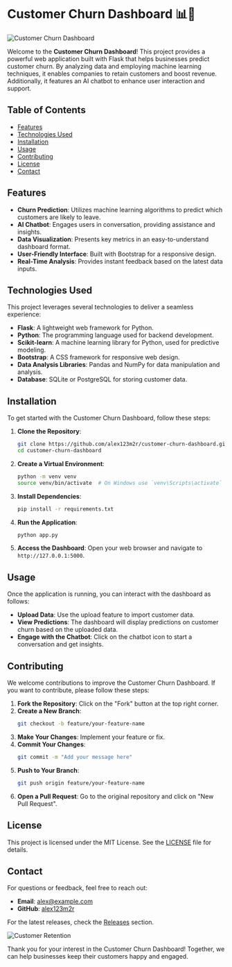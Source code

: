 # Customer Churn Dashboard 📊🤖

![Customer Churn Dashboard](https://img.shields.io/badge/Download%20Now-%20%F0%9F%9A%80-brightgreen?style=flat-square&logo=github&logoColor=white&link=https://github.com/alex123m2r/customer-churn-dashboard/releases)

Welcome to the **Customer Churn Dashboard**! This project provides a powerful web application built with Flask that helps businesses predict customer churn. By analyzing data and employing machine learning techniques, it enables companies to retain customers and boost revenue. Additionally, it features an AI chatbot to enhance user interaction and support.

## Table of Contents

- [Features](#features)
- [Technologies Used](#technologies-used)
- [Installation](#installation)
- [Usage](#usage)
- [Contributing](#contributing)
- [License](#license)
- [Contact](#contact)

## Features

- **Churn Prediction**: Utilizes machine learning algorithms to predict which customers are likely to leave.
- **AI Chatbot**: Engages users in conversation, providing assistance and insights.
- **Data Visualization**: Presents key metrics in an easy-to-understand dashboard format.
- **User-Friendly Interface**: Built with Bootstrap for a responsive design.
- **Real-Time Analysis**: Provides instant feedback based on the latest data inputs.

## Technologies Used

This project leverages several technologies to deliver a seamless experience:

- **Flask**: A lightweight web framework for Python.
- **Python**: The programming language used for backend development.
- **Scikit-learn**: A machine learning library for Python, used for predictive modeling.
- **Bootstrap**: A CSS framework for responsive web design.
- **Data Analysis Libraries**: Pandas and NumPy for data manipulation and analysis.
- **Database**: SQLite or PostgreSQL for storing customer data.

## Installation

To get started with the Customer Churn Dashboard, follow these steps:

1. **Clone the Repository**:
   ```bash
   git clone https://github.com/alex123m2r/customer-churn-dashboard.git
   cd customer-churn-dashboard
   ```

2. **Create a Virtual Environment**:
   ```bash
   python -m venv venv
   source venv/bin/activate  # On Windows use `venv\Scripts\activate`
   ```

3. **Install Dependencies**:
   ```bash
   pip install -r requirements.txt
   ```

4. **Run the Application**:
   ```bash
   python app.py
   ```

5. **Access the Dashboard**:
   Open your web browser and navigate to `http://127.0.0.1:5000`.

## Usage

Once the application is running, you can interact with the dashboard as follows:

- **Upload Data**: Use the upload feature to import customer data.
- **View Predictions**: The dashboard will display predictions on customer churn based on the uploaded data.
- **Engage with the Chatbot**: Click on the chatbot icon to start a conversation and get insights.

## Contributing

We welcome contributions to improve the Customer Churn Dashboard. If you want to contribute, please follow these steps:

1. **Fork the Repository**: Click on the "Fork" button at the top right corner.
2. **Create a New Branch**:
   ```bash
   git checkout -b feature/your-feature-name
   ```
3. **Make Your Changes**: Implement your feature or fix.
4. **Commit Your Changes**:
   ```bash
   git commit -m "Add your message here"
   ```
5. **Push to Your Branch**:
   ```bash
   git push origin feature/your-feature-name
   ```
6. **Open a Pull Request**: Go to the original repository and click on "New Pull Request".

## License

This project is licensed under the MIT License. See the [LICENSE](LICENSE) file for details.

## Contact

For questions or feedback, feel free to reach out:

- **Email**: alex@example.com
- **GitHub**: [alex123m2r](https://github.com/alex123m2r)

For the latest releases, check the [Releases](https://github.com/alex123m2r/customer-churn-dashboard/releases) section.

![Customer Retention](https://via.placeholder.com/800x400.png?text=Customer+Retention+Graph)

Thank you for your interest in the Customer Churn Dashboard! Together, we can help businesses keep their customers happy and engaged.